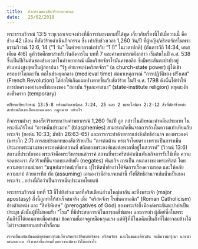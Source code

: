 ```yaml
---
title:  กิจกรรมของสัตว์ร้ายจากทะเล
date:   25/02/2019
---
```


พระธรรมวิวรณ์ 13:5 ระบุเวลาเจาะจงช่วงที่มีการข่มเหงตามที่ได้พูด เกี่ยวกับเรื่องนี้ไปเมื่อวานนี้ คือช่วง 42 เดือน ที่สัตว์ร้ายดำเนินกิจกรรม ซึ่ง เท่ากับช่วงเวลา 1,260 วัน/ปี ที่ผู้หญิง/คริสตจักรในพระธรรมวิวรณ์ 12:6, 14 (“1 วัน” ในคำพยากรณ์เท่ากับ “1 ปี” ในเวลาปกติ) (กันดารวิถี 14:34, เอเสเคียล 4:6) ดูหัวข้อศึกษาสำหรับวันอังคารใน บทที่ 7 และคำพยากรณ์ดังกล่าว เริ่มต้นในปี ค.ศ. 538 ซึ่งเป็นปีเริ่มต้นของช่วงเวลาในคำพยากรณ์ เมื่อคริสตจักรโรมันคาทอลิก ซึ่งมีพระสันตะปาปาอยู่ตำแหน่งสูงสุดเป็นผู้สถาปนา “รัฐ อำนาจแห่งคริสตจักร” (a church-state power) ผู้ได้เข้าครอบงำโลกตะวัน ตกในช่วงยุคกลาง (medieval time) ต่อมาเหตุการณ์ “การปฏิวัติของ ฝรั่งเศส” (French Revolution) ได้ก่อให้เกิดแผลปางตายขึ้นกับสัตว์ร้าย ในปี ค.ศ. 1798 ดังนั้นได้ทำให้การปกครองอย่างกดขี่ข่มเหงของ “สถาบัน รัฐและศาสนา” (state-institute religion) หยุดชะงักลงชั่วคราว (temporary)

`เปรียบเทียบวิวรณ์ 13:5-8 พร้อมกับดาเนียล 7:24, 25 และ 2 เธสะโลนิกา 2:2-12 สิ่งที่สัตว์ร้ายทำสะท้อนถึงเขาเล็กและคนนอก กฎหมาย อย่างไร`

กิจกรรมต่างๆ ของสัตว์ร้ายระหว่างคำพยากรณ์ 1,260 วัน/ปี ถูก กล่าวในลักษณะคำหมิ่นประมาท ในพระคัมภีร์ใหม่ “การหมิ่นประมาท” (blasphemies) สามารถเกิดขึ้นจากการอ้างในความเท่าเทียมกับพระเจ้า (ยอห์น 10:33; มัทธิว 26:63-65) และการกระทำด้วยการแย่งชิงสิทธิอำนาจ ของพระองค์ (มาระโก 2:7) การสบประมาทของสัตว์ร้ายเป็น “การต่อต้าน พระเจ้าโดยตรง เพราะเป็นการหมิ่นประมาทพระนามของพระองค์ต่อสถานที่ สถิตของพระองค์และต่อพวกที่อยู่ในสวรรค์” (วิวรณ์ 13:6) สถานที่ประทับของ พระเจ้าคือพระวิหารบนสวรรค์ สถานที่พระคริสต์ดำเนินพันธกิจการรับใช้เพื่อ ความรอดของเรา สัตว์ร้ายที่ขึ้นจากทะเลยับยั้ง (negates) พันธกิจ การเป็น คนกลางของพระคริสต์ โดยความพยายามนำเอา “มนุษย์มาทำหน้าที่แทน ปุโรหิตซ้ำอ้างว่าได้จัดการเรื่องความรอด และให้อภัยความบาป ด้วยการทึก ทัก (assuming) เอาเองว่ามีอำนาจเหล่านี้ ทั้งที่สิทธิอำนาจเช่นนั้นเป็นของ พระเจ้า...อย่างนี้ถือว่าเป็นการหมิ่นประมาทโดยแท้

พระธรรมวิวรณ์ บทที่ 13 ชี้ไปยังช่วงเวลาที่คริสเตียนส่วนใหญ่พากัน ละทิ้งพระเจ้า (major apostasy) สิ่งนี้ถูกทำให้สำเร็จสมจริง เมื่อ “คริสตจักร โรมันคาทอลิก” (Roman Catholicism) อ้างตำแหน่ง และ “สิทธิพิเศษ” (prerogatives of God) ของพระเจ้าซึ่งมีองค์พระสันตะปาปาเป็นประมุข ดังนั้นผู้ที่ไม่ยอมรับ “โรม” ที่มีประสบการณ์ในการกดขี่ข่มเหง และการฆ่า ผู้สัตย์ซื่อในพระคัมภีร์ก็ได้ยอมตายเพื่อศาสนา ข้อความนี้อาจดูเหมือนรุนแรง แต่ทิฐิที่มีในอดีตเป็นสิ่งที่ไม่อาจลบล้างได้ไม่ว่าจะพยายามอย่างไรก็ตาม

`เราจะยืนหยัดมั่นคงต่อคำพยากรณ์เกี่ยวกับประวัติศาสตร์ของ คริสตจักร และในขณะเดียวกัน จะมีความกรุณา และนำเสนอความ จริงเหล่านี้แก่คนอื่นอย่างระมัดระวังได้อย่างไร`
